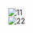 ![11](https://user-images.githubusercontent.com/49784035/182096576-ddb709ad-5828-48d0-aeac-e1748f27b00f.png)   
![22](https://user-images.githubusercontent.com/49784035/182096578-45a2632c-2ed5-429d-b6e3-ac0f330fe54b.png)   
